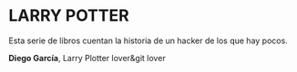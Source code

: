 # LARRY POTTER

Esta serie de libros cuentan la historia de un hacker de los que hay pocos.

**Diego García**, Larry Plotter lover&git lover
